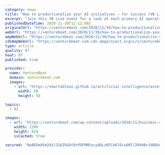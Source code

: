 ```yaml
---
category: news
title: "How to productionalize your AI initiatives — for success (VB Live)"
excerpt: "Join this VB Live event for a look at each primary AI operating model and leave with a firm grasp on best practices and next steps."
publishedDateTime: 2020-11-30T12:12:00Z
originalUrl: "https://venturebeat.com/2020/11/30/how-to-productionalize-your-ai-initiatives-for-success-vb-live/"
webUrl: "https://venturebeat.com/2020/11/30/how-to-productionalize-your-ai-initiatives-for-success-vb-live/"
ampWebUrl: "https://venturebeat.com/2020/11/30/how-to-productionalize-your-ai-initiatives-for-success-vb-live/amp/"
cdnAmpWebUrl: "https://venturebeat-com.cdn.ampproject.org/c/s/venturebeat.com/2020/11/30/how-to-productionalize-your-ai-initiatives-for-success-vb-live/amp/"
type: article
quality: 87
heat: 87
published: true

provider:
  name: VentureBeat
  domain: venturebeat.com
  images:
    - url: "https://smartableai.github.io/artificial-intelligence/assets/images/organizations/venturebeat.com-50x50.jpg"
      width: 50
      height: 50

topics:
  - AI

images:
  - url: "https://venturebeat.com/wp-content/uploads/2020/11/business-collaboration.GettyImages-654774714.jpg?w=1200&strip=all"
    width: 1200
    height: 624
    isCached: true

secured: "NoBEOmX6m20zl326ZGGUrD+PDFMNFecyAQLzKFCeKlOix6NT/2R94B+Jd6B4ocmNyZsddW2BJvzEP+IhuHhdmjBTEMti+0r5yHwob9xUXcLrlHUouMLHsc24burPaJsGamU02Sb/Qpg3/c0ONGb5GAojnBiFgAFDSzwQqsJGkknm4wmiCO4V1CmYi4ILo+oc5ikMfr81f2lKD4muTUCIM157ZPtRFGcekZVPaBN2Wa3vL7Er8FTd7R0UQQ1Fysnwj4XOmP/mb4lqHeYCk/KtnhqC+e5Wx2ELyUdj++aeGKFnohgh5CIY69hkMoFDecgAI28gOOqTFq58n0anBTMa4yMt0xfbwLrY3+Udq+kXlLg=;hN8i4JbeuRk/JwQ3twwgrA=="
---
```


